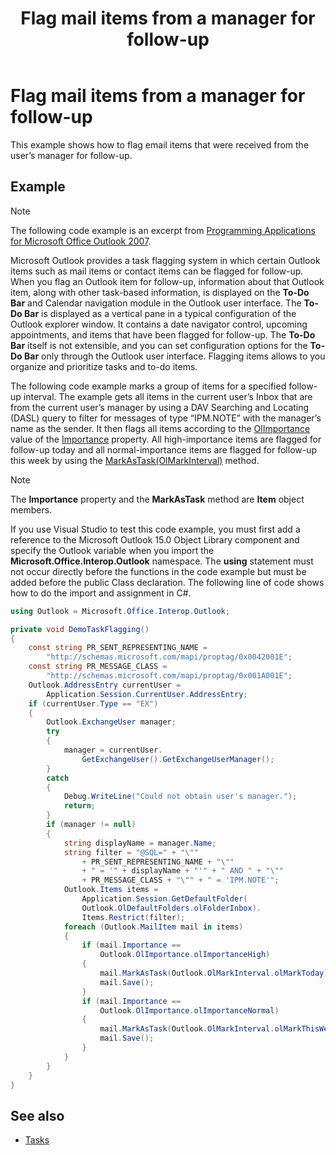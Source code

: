 ﻿---
title: Flag mail items from a manager for follow-up
TOCTitle: Flag mail items from a manager for follow-up
ms:assetid: 5f7f3678-0f63-451e-ba08-cd973525aa1b
ms:mtpsurl: https://msdn.microsoft.com/en-us/library/Ff424470(v=office.15)
ms:contentKeyID: 55119898
ms.date: 07/24/2014
mtps_version: v=office.15
---

# Flag mail items from a manager for follow-up

This example shows how to flag email items that were received from the user’s manager for follow-up.

## Example

> [!NOTE] 
> The following code example is an excerpt from [Programming Applications for Microsoft Office Outlook 2007](https://www.amazon.com/gp/product/0735622493?ie=UTF8&tag=msmsdn-20&linkCode=as2&camp=1789&creative=9325&creativeASIN=0735622493).

Microsoft Outlook provides a task flagging system in which certain Outlook items such as mail items or contact items can be flagged for follow-up. When you flag an Outlook item for follow-up, information about that Outlook item, along with other task-based information, is displayed on the **To-Do Bar** and Calendar navigation module in the Outlook user interface. The **To-Do Bar** is displayed as a vertical pane in a typical configuration of the Outlook explorer window. It contains a date navigator control, upcoming appointments, and items that have been flagged for follow-up. The **To-Do Bar** itself is not extensible, and you can set configuration options for the **To-Do Bar** only through the Outlook user interface. Flagging items allows to you organize and prioritize tasks and to-do items.

The following code example marks a group of items for a specified follow-up interval. The example gets all items in the current user’s Inbox that are from the current user’s manager by using a DAV Searching and Locating (DASL) query to filter for messages of type “IPM.NOTE” with the manager’s name as the sender. It then flags all items according to the [OlImportance](https://msdn.microsoft.com/en-us/library/bb609592\(v=office.15\)) value of the [Importance](https://msdn.microsoft.com/en-us/library/bb611974\(v=office.15\)) property. All high-importance items are flagged for follow-up today and all normal-importance items are flagged for follow-up this week by using the [MarkAsTask(OlMarkInterval)](https://msdn.microsoft.com/en-us/library/bb609068\(v=office.15\)) method.


> [!NOTE]
> The **Importance** property and the **MarkAsTask** method are **Item** object members.


If you use Visual Studio to test this code example, you must first add a reference to the Microsoft Outlook 15.0 Object Library component and specify the Outlook variable when you import the **Microsoft.Office.Interop.Outlook** namespace. The **using** statement must not occur directly before the functions in the code example but must be added before the public Class declaration. The following line of code shows how to do the import and assignment in C\#.

```csharp
using Outlook = Microsoft.Office.Interop.Outlook;
```


```csharp
private void DemoTaskFlagging()
{
    const string PR_SENT_REPRESENTING_NAME =
        "http://schemas.microsoft.com/mapi/proptag/0x0042001E";
    const string PR_MESSAGE_CLASS =
        "http://schemas.microsoft.com/mapi/proptag/0x001A001E";
    Outlook.AddressEntry currentUser =
        Application.Session.CurrentUser.AddressEntry;
    if (currentUser.Type == "EX")
    {
        Outlook.ExchangeUser manager;
        try
        {
            manager = currentUser.
                GetExchangeUser().GetExchangeUserManager();
        }
        catch
        {
            Debug.WriteLine("Could not obtain user's manager.");
            return;
        }
        if (manager != null)
        {
            string displayName = manager.Name;
            string filter = "@SQL=" + "\""
                + PR_SENT_REPRESENTING_NAME + "\""
                + " = '" + displayName + "'" + " AND " + "\""
                + PR_MESSAGE_CLASS + "\"" + " = 'IPM.NOTE'";
            Outlook.Items items =
                Application.Session.GetDefaultFolder(
                Outlook.OlDefaultFolders.olFolderInbox).
                Items.Restrict(filter);
            foreach (Outlook.MailItem mail in items)
            {
                if (mail.Importance ==
                    Outlook.OlImportance.olImportanceHigh)
                {
                    mail.MarkAsTask(Outlook.OlMarkInterval.olMarkToday);
                    mail.Save();
                }
                if (mail.Importance ==
                    Outlook.OlImportance.olImportanceNormal)
                {
                    mail.MarkAsTask(Outlook.OlMarkInterval.olMarkThisWeek);
                    mail.Save();
                }
            }
        }
    }
}
```

## See also

- [Tasks](tasks.md)

